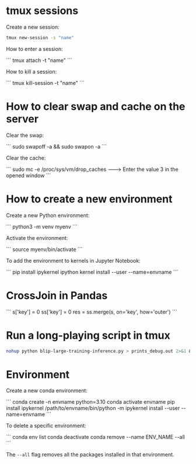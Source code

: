 # tmux sessions

Create a new session:


```bash
tmux new-session -s "name"
```


How to enter a session:

\```
tmux attach -t "name"
\```

How to kill a session:

\```
tmux kill-session -t "name"
\```

# How to clear swap and cache on the server

Clear the swap:

\```
sudo swapoff -a && sudo swapon -a
\```

Clear the cache:

\```
sudo mc -e /proc/sys/vm/drop_caches ---> Enter the value 3 in the opened window
\```

# How to create a new environment

Create a new Python environment:

\```
python3 -m venv myenv
\```

Activate the environment:

\```
source myenv/bin/activate
\```

To add the environment to kernels in Jupyter Notebook:

\```
pip install ipykernel
ipython kernel install --user --name=envname
\```

# CrossJoin in Pandas

\```
s['key'] = 0
ss['key'] = 0
res = ss.merge(s, on='key', how='outer')
\```

# Run a long-playing script in tmux



```bash
nohup python blip-large-training-inference.py > prints_debug.out 2>&1 &
```



# Environment

Create a new conda environment:

\```
conda create -n envname python=3.10
conda activate envname
pip install ipykernel
/path/to/envname/bin/python -m ipykernel install --user --name=envname
\```

To delete a specific environment:

\```
conda env list
conda deactivate
conda remove --name ENV_NAME --all
\```

The `--all` flag removes all the packages installed in that environment.
